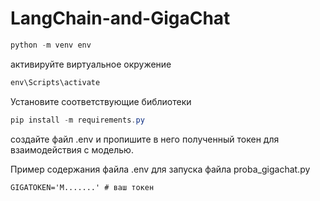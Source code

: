 # LangChain-and-GigaChat

```powershell
python -m venv env
```

активируйте виртуальное окружение
```powershell
env\Scripts\activate
```

Установите соответствующие библиотеки
```powershell
pip install -m requirements.py
```

создайте файл .env и пропишите в него полученный токен для взаимодействия с моделью.

Пример содержания файла .env для запуска файла proba_gigachat.py

```
GIGATOKEN='M.......' # ваш токен
```